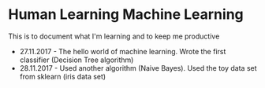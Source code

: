# Human Learning Machine Learning
This is to document what I'm learning and to keep me productive
  - 27.11.2017 - The hello world of machine learning. Wrote the first classifier (Decision Tree algorithm)
  - 28.11.2017 - Used another algorithm (Naive Bayes). Used the toy data set from sklearn (iris data set)
